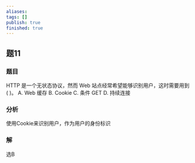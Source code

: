 ```yaml
---
aliases: 
tags: []
publish: true
finished: true
---
```

## 题11
### 题目
HTTP 是一个无状态协议，然而 Web 站点经常希望能够识别用户，这时需要用到 ( )。
A. Web 缓存 B. Cookie C. 条件 GET D. 持续连接
### 分析
使用Cookie来识别用户，作为用户的身份标识
### 解
选B
